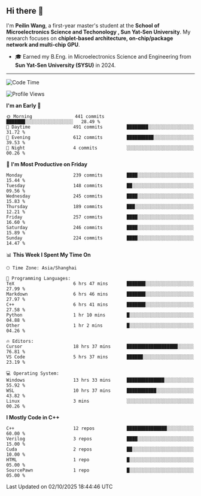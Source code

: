## Hi there 👋

I'm **Peilin Wang**, a first-year master's student at the **School of Microelectronics Science and Techonology , Sun Yat-Sen University**. My research focuses on **chiplet-based architecture, on-chip/package network and multi-chip GPU**.

- 🎓 Earned my B.Eng. in Microelectronics Science and Engineering from **Sun Yat-Sen University (SYSU)** in 2024.

---

<!--START_SECTION:waka-->
![Code Time](http://img.shields.io/badge/Code%20Time-233%20hrs%205%20mins-blue)

![Profile Views](http://img.shields.io/badge/Profile%20Views-17-blue)

**I'm an Early 🐤** 

```text
🌞 Morning                441 commits         ███████░░░░░░░░░░░░░░░░░░   28.49 % 
🌆 Daytime                491 commits         ████████░░░░░░░░░░░░░░░░░   31.72 % 
🌃 Evening                612 commits         ██████████░░░░░░░░░░░░░░░   39.53 % 
🌙 Night                  4 commits           ░░░░░░░░░░░░░░░░░░░░░░░░░   00.26 % 
```
📅 **I'm Most Productive on Friday** 

```text
Monday                   239 commits         ████░░░░░░░░░░░░░░░░░░░░░   15.44 % 
Tuesday                  148 commits         ██░░░░░░░░░░░░░░░░░░░░░░░   09.56 % 
Wednesday                245 commits         ████░░░░░░░░░░░░░░░░░░░░░   15.83 % 
Thursday                 189 commits         ███░░░░░░░░░░░░░░░░░░░░░░   12.21 % 
Friday                   257 commits         ████░░░░░░░░░░░░░░░░░░░░░   16.60 % 
Saturday                 246 commits         ████░░░░░░░░░░░░░░░░░░░░░   15.89 % 
Sunday                   224 commits         ████░░░░░░░░░░░░░░░░░░░░░   14.47 % 
```


📊 **This Week I Spent My Time On** 

```text
🕑︎ Time Zone: Asia/Shanghai

💬 Programming Languages: 
TeX                      6 hrs 47 mins       ███████░░░░░░░░░░░░░░░░░░   27.99 % 
Markdown                 6 hrs 46 mins       ███████░░░░░░░░░░░░░░░░░░   27.97 % 
C++                      6 hrs 41 mins       ███████░░░░░░░░░░░░░░░░░░   27.58 % 
Python                   1 hr 10 mins        █░░░░░░░░░░░░░░░░░░░░░░░░   04.88 % 
Other                    1 hr 2 mins         █░░░░░░░░░░░░░░░░░░░░░░░░   04.26 % 

🔥 Editors: 
Cursor                   18 hrs 37 mins      ███████████████████░░░░░░   76.81 % 
VS Code                  5 hrs 37 mins       ██████░░░░░░░░░░░░░░░░░░░   23.19 % 

💻 Operating System: 
Windows                  13 hrs 33 mins      ██████████████░░░░░░░░░░░   55.92 % 
WSL                      10 hrs 37 mins      ███████████░░░░░░░░░░░░░░   43.82 % 
Linux                    3 mins              ░░░░░░░░░░░░░░░░░░░░░░░░░   00.26 % 
```

**I Mostly Code in C++** 

```text
C++                      12 repos            ███████████████░░░░░░░░░░   60.00 % 
Verilog                  3 repos             ████░░░░░░░░░░░░░░░░░░░░░   15.00 % 
Cuda                     2 repos             ██░░░░░░░░░░░░░░░░░░░░░░░   10.00 % 
HTML                     1 repo              █░░░░░░░░░░░░░░░░░░░░░░░░   05.00 % 
SourcePawn               1 repo              █░░░░░░░░░░░░░░░░░░░░░░░░   05.00 % 
```




 Last Updated on 02/10/2025 18:44:46 UTC
<!--END_SECTION:waka-->
